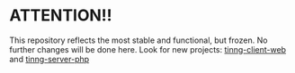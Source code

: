 ATTENTION!!
===========

This repository reflects the most stable and functional, but frozen. No further changes will be done here. Look for new 
projects: [tinng-client-web](https://github.com/lerayne/tinng-client-web) and [tinng-server-php](https://github.com/lerayne/tinng-server-php)